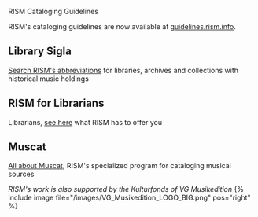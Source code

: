 
<article class="notification is-warning is-light">
    <p class="has-text-weight-semibold">RISM Cataloging Guidelines</p>
    <p>RISM's cataloging guidelines are now available at <a href="https://guidelines.rism.info">guidelines.rism.info</a>.</p>
</article>


## Library Sigla

[Search RISM's abbreviations](/community/sigla.html) for libraries, archives and collections with historical music holdings

## RISM for Librarians

Librarians, [see here](/community/rism-for-librarians.html) what RISM has to offer you

## Muscat

[All about Muscat](/community/muscat.html), RISM's specialized program for cataloging musical sources


_RISM's work is also supported by the Kulturfonds of VG Musikedition_
{% include image file="/images/VG_Musikedition_LOGO_BIG.png" pos="right" %}
